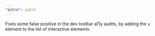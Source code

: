 ```yaml
---
"astro": patch
---
```


Fixes some false positive in the dev toolbar a11y audits, by adding the `a` element to the list of interactive elements.
